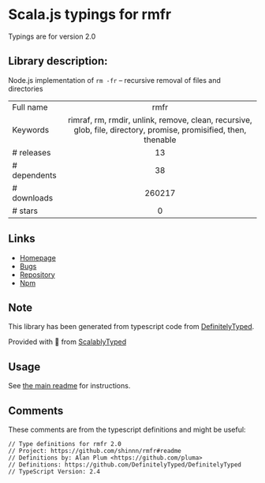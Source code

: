
# Scala.js typings for rmfr

Typings are for version 2.0

## Library description:
Node.js implementation of `rm -fr` – recursive removal of files and directories

|                    |                 |
| ------------------ | :-------------: |
| Full name          | rmfr |
| Keywords           | rimraf, rm, rmdir, unlink, remove, clean, recursive, glob, file, directory, promise, promisified, then, thenable |
| # releases         | 13 |
| # dependents       | 38 |
| # downloads        | 260217 |
| # stars            | 0 |

## Links
- [Homepage](https://github.com/shinnn/rmfr#readme)
- [Bugs](https://github.com/shinnn/rmfr/issues)
- [Repository](https://github.com/shinnn/rmfr)
- [Npm](https://www.npmjs.com/package/rmfr)
    


## Note
This library has been generated from typescript code from [DefinitelyTyped](https://definitelytyped.org).

Provided with :purple_heart: from [ScalablyTyped](https://github.com/oyvindberg/ScalablyTyped)

## Usage
See [the main readme](../../readme.md) for instructions.

## Comments

These comments are from the typescript definitions and might be useful:
```
// Type definitions for rmfr 2.0
// Project: https://github.com/shinnn/rmfr#readme
// Definitions by: Alan Plum <https://github.com/pluma>
// Definitions: https://github.com/DefinitelyTyped/DefinitelyTyped
// TypeScript Version: 2.4

```

